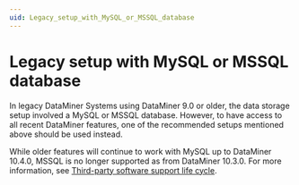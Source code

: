 ```yaml
---
uid: Legacy_setup_with_MySQL_or_MSSQL_database
---
```


# Legacy setup with MySQL or MSSQL database

In legacy DataMiner Systems using DataMiner 9.0 or older, the data storage setup involved a MySQL or MSSQL database. However, to have access to all recent DataMiner features, one of the recommended setups mentioned above should be used instead.

While older features will continue to work with MySQL up to DataMiner 10.4.0, MSSQL is no longer supported as from DataMiner 10.3.0. For more information, see [Third-party software support life cycle](xref:Software_support_life_cycles#third-party-software-support-life-cycle).
